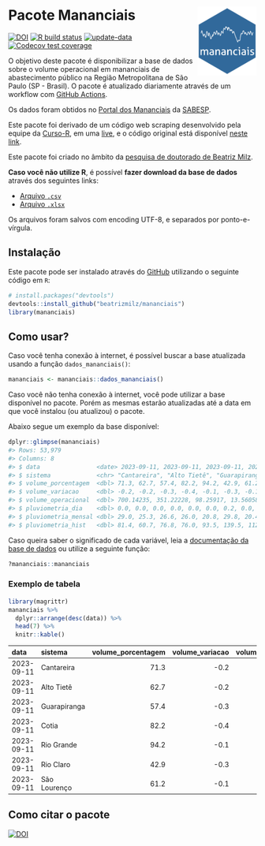 
<!-- README.md is generated from README.Rmd. Please edit that file -->

# Pacote Mananciais <img src="man/figures/hexlogo.png" align="right" width = "120px"/>

<!-- badges: start -->

[![DOI](https://zenodo.org/badge/DOI/10.5281/zenodo.4733056.svg)](https://doi.org/10.5281/zenodo.4733056)
[![R build
status](https://github.com/beatrizmilz/mananciais/workflows/R-CMD-check/badge.svg)](https://github.com/beatrizmilz/mananciais/actions)
[![update-data](https://github.com/beatrizmilz/mananciais/actions/workflows/2-update_data.yaml/badge.svg)](https://github.com/beatrizmilz/mananciais/actions/workflows/2-update_data.yaml)
[![Codecov test
coverage](https://codecov.io/gh/beatrizmilz/mananciais/branch/master/graph/badge.svg)](https://codecov.io/gh/beatrizmilz/mananciais?branch=master)
<!-- badges: end -->

O objetivo deste pacote é disponibilizar a base de dados sobre o volume
operacional em mananciais de abastecimento público na Região
Metropolitana de São Paulo (SP - Brasil). O pacote é atualizado
diariamente através de um workflow com [GitHub
Actions](https://github.com/beatrizmilz/mananciais/actions).

Os dados foram obtidos no [Portal dos
Mananciais](http://mananciais.sabesp.com.br/Situacao) da
[SABESP](http://site.sabesp.com.br/site/Default.aspx).

Este pacote foi derivado de um código web scraping desenvolvido pela
equipe da [Curso-R](https://www.curso-r.com/), em uma
[live](https://youtu.be/jvZIxrMmOcQ), e o código original está
disponível [neste
link](https://github.com/curso-r/lives/blob/master/drafts/20200730_scraper_sabesp.R).

Este pacote foi criado no âmbito da [pesquisa de doutorado de Beatriz
Milz](https://beatrizmilz.github.io/tese/).

**Caso você não utilize R**, é possível **fazer download da base de
dados** através dos seguintes links:

- [Arquivo
  `.csv`](https://github.com/beatrizmilz/mananciais/raw/master/inst/extdata/mananciais.csv)
- [Arquivo
  `.xlsx`](https://github.com/beatrizmilz/mananciais/blob/master/inst/extdata/mananciais.xlsx?raw=true)

Os arquivos foram salvos com encoding UTF-8, e separados por
ponto-e-vírgula.

## Instalação

Este pacote pode ser instalado através do [GitHub](https://github.com/)
utilizando o seguinte código em `R`:

``` r
# install.packages("devtools")
devtools::install_github("beatrizmilz/mananciais")
library(mananciais)
```

## Como usar?

Caso você tenha conexão à internet, é possível buscar a base atualizada
usando a função `dados_mananciais()`:

``` r
mananciais <- mananciais::dados_mananciais() 
```

Caso você não tenha conexão à internet, você pode utilizar a base
disponível no pacote. Porém as mesmas estarão atualizadas até a data em
que você instalou (ou atualizou) o pacote.

Abaixo segue um exemplo da base disponível:

``` r
dplyr::glimpse(mananciais)
#> Rows: 53,979
#> Columns: 8
#> $ data                <date> 2023-09-11, 2023-09-11, 2023-09-11, 2023-09-11, 2…
#> $ sistema             <chr> "Cantareira", "Alto Tietê", "Guarapiranga", "Cotia…
#> $ volume_porcentagem  <dbl> 71.3, 62.7, 57.4, 82.2, 94.2, 42.9, 61.2, 71.5, 62…
#> $ volume_variacao     <dbl> -0.2, -0.2, -0.3, -0.4, -0.1, -0.3, -0.1, -0.2, -0…
#> $ volume_operacional  <dbl> 700.14235, 351.22228, 98.25917, 13.56058, 105.6257…
#> $ pluviometria_dia    <dbl> 0.0, 0.0, 0.0, 0.0, 0.0, 0.0, 0.2, 0.0, 0.0, 0.0, …
#> $ pluviometria_mensal <dbl> 29.0, 25.3, 26.6, 26.0, 20.8, 29.8, 20.4, 29.0, 25…
#> $ pluviometria_hist   <dbl> 81.4, 60.7, 76.8, 76.0, 93.5, 139.5, 112.8, 81.4, …
```

Caso queira saber o significado de cada variável, leia a [documentação
da base de
dados](https://beatrizmilz.github.io/mananciais/reference/mananciais.html)
ou utilize a seguinte função:

``` r
?mananciais::mananciais
```

### Exemplo de tabela

``` r
library(magrittr)
mananciais %>% 
  dplyr::arrange(desc(data)) %>% 
  head(7) %>%
  knitr::kable()
```

| data       | sistema      | volume_porcentagem | volume_variacao | volume_operacional | pluviometria_dia | pluviometria_mensal | pluviometria_hist |
|:-----------|:-------------|-------------------:|----------------:|-------------------:|-----------------:|--------------------:|------------------:|
| 2023-09-11 | Cantareira   |               71.3 |            -0.2 |          700.14235 |              0.0 |                29.0 |              81.4 |
| 2023-09-11 | Alto Tietê   |               62.7 |            -0.2 |          351.22228 |              0.0 |                25.3 |              60.7 |
| 2023-09-11 | Guarapiranga |               57.4 |            -0.3 |           98.25917 |              0.0 |                26.6 |              76.8 |
| 2023-09-11 | Cotia        |               82.2 |            -0.4 |           13.56058 |              0.0 |                26.0 |              76.0 |
| 2023-09-11 | Rio Grande   |               94.2 |            -0.1 |          105.62575 |              0.0 |                20.8 |              93.5 |
| 2023-09-11 | Rio Claro    |               42.9 |            -0.3 |            5.86580 |              0.0 |                29.8 |             139.5 |
| 2023-09-11 | São Lourenço |               61.2 |            -0.1 |           54.36992 |              0.2 |                20.4 |             112.8 |

## Como citar o pacote

[![DOI](https://zenodo.org/badge/DOI/10.5281/zenodo.4733056.svg)](https://doi.org/10.5281/zenodo.4733056)
